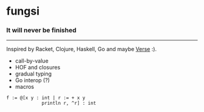 # fungsi

### It will never be finished 

---

Inspired by Racket, Clojure, Haskell, Go and maybe [Verse](https://simon.peytonjones.org/assets/pdfs/haskell-exchange-22.pdf) :).

- call-by-value
- HOF and closures
- gradual typing
- Go interop (?)
- macros

```smalltalk 
f := @[x y : int | r := + x y
             println r, ^r] : int
```

[//]: # (### Contributions are welcome!)
